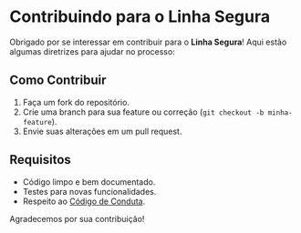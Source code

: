 # Contribuindo para o Linha Segura

Obrigado por se interessar em contribuir para o **Linha Segura**! Aqui estão algumas diretrizes para ajudar no processo:

## Como Contribuir
1. Faça um fork do repositório.
2. Crie uma branch para sua feature ou correção (`git checkout -b minha-feature`).
3. Envie suas alterações em um pull request.

## Requisitos
- Código limpo e bem documentado.
- Testes para novas funcionalidades.
- Respeito ao [Código de Conduta](CODE_OF_CONDUCT.md).

Agradecemos por sua contribuição!